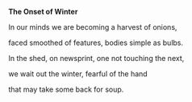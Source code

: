 **The Onset of Winter**

In our minds we are becoming a harvest of onions,

faced smoothed of features, bodies simple as bulbs.

In the shed, on newsprint, one not touching the next,

we wait out the winter, fearful of the hand

that may take some back for soup.
